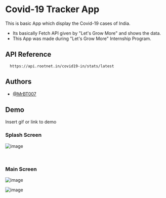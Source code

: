 
# Covid-19 Tracker App

This is basic App which display the Covid-19 cases of India.
* Its basically Fetch API given by "Let's Grow More" and shows the data.
* This App was made during "Let's Grow More" Internship Program. 

## API Reference


```http
  https://api.rootnet.in/covid19-in/stats/latest
```






## Authors

- [@MrBT007](https://github.com/MrBT007)


## Demo

Insert gif or link to demo

### Splash Screen

![image](https://user-images.githubusercontent.com/85051271/183648067-0f0e67cc-d955-477d-ba5d-69fc3f9410e6.png)

​
### Main Screen

![image](https://user-images.githubusercontent.com/85051271/183648195-71aac6c0-2778-4d1e-b6f1-a955f2085add.png)

![image](https://user-images.githubusercontent.com/85051271/183648306-cd25aea6-dd4c-4d99-8ad7-353aee54f654.png)



